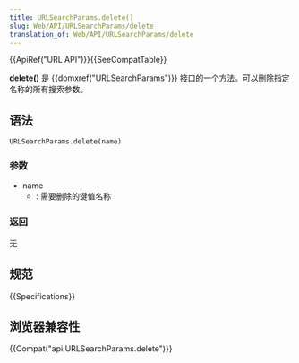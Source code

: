 ```yaml
---
title: URLSearchParams.delete()
slug: Web/API/URLSearchParams/delete
translation_of: Web/API/URLSearchParams/delete
---
```

{{ApiRef("URL API")}}{{SeeCompatTable}}

**delete()** 是 {{domxref("URLSearchParams")}} 接口的一个方法。可以删除指定名称的所有搜索参数。

## 语法

```plain
URLSearchParams.delete(name)
```

### 参数

- name
  - : 需要删除的键值名称

### 返回

无

## 规范

{{Specifications}}

## 浏览器兼容性

{{Compat("api.URLSearchParams.delete")}}
